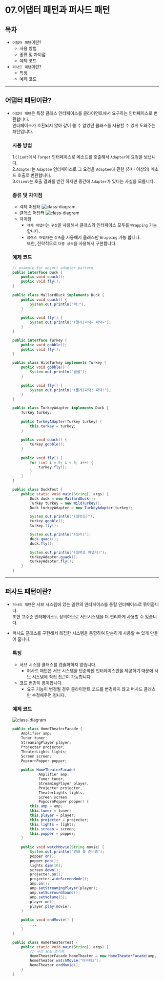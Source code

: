 # 07.어댑터 패턴과 퍼사드 패턴
## 목차
* `어댑터 패턴`이란?
  * 사용 방법
  * 종류 및 차이점
  * 예제 코드
* `퍼사드 패턴`이란?
  * 특징 
  * 예제 코드

------

## 어댑터 패턴이란?
* `어댑터 패턴`은 특정 클래스 인터페이스를 클라이언트에서 요구하는 인터페이스로 변환합니다.   
인터페이스가 호환되지 않아 같이 쓸 수 없었던 클래스를 사용할 수 있게 도와주는 패턴입니다.

    ### 사용 방법
    1.`Client`에서 `Target` 인터페이스로 메소드를 호출해서 `Adapter`에 요청을 보냅니다.   
    2.`Adapter`는 `Adaptee` 인터페이스로 그 요청을 `Adaptee`에 관한 (하나 이상의) 메소드 호출로 변환합니다.   
    3.`Client`는 호출 결과를 받긴 하지만 중간에 `Adapter`가 있다는 사실을 모릅니다.

    ### 종류 및 차이점   
    * 객체 어댑터
      ![class-diagram](../images/object-adapter-pattern.png)
    * 클래스 어댑터
      ![class-diagram](../images/class-adapter-pattern.png)
    * 차이점
      * `객체 어댑터`는 `구성`을 사용해서 클래스와 인터페이스 모두를 `Wrapping` 가능 합니다.
      * `클래스 어댑터`는 `상속`을 사용해서 클래스만 `Wrapping` 가능 합니다.   
        또한, 전략적으로 `다중 상속`을 사용해서 구현합니다.

    ### 예제 코드
    ```java
    // example for object adapter pattern
    public interface Duck {
        public void quack();
        public void fly();
    }
      
    public class MallardDuck implements Duck {
        public void quack() {
            System.out.println("꽥!");  
        }
        
        public void fly() {
            System.out.println("(멀리)파닥~ 파닥~");
        }
    }
    
    public interface Turkey {
        public void gobble();
        public void fly();
    }
    
    public class WildTurkey implements Turkey {
        public void gobble() {
            System.out.println("골골");
        }
        
        public void fly() {
            System.out.println("(짧게)파닥! 파닥!");
        }
    }
    ```
    ```java
    public class TurkeyAdapter implements Duck {
        Turkey turkey;
        
        public TurkeyAdapter(Turkey turkey) {
            this.turkey = turkey;
        }
        
        public void quack() {
            turkey.gobble();
        }
        
        public void fly() {
            for (int i = 0; i < 5; i++) {
                turkey.fly();
            }
        }
    }
    
    public class DuckTest {
        public static void main(String[] args) {
            Duck duck = new MallardDuck();
            Turkey turkey = new WildTurkey();
            Duck turkeyAdapter = new TurkeyAdapter(turkey);
    
            System.out.println("(칠면조)");
            turkey.gobble();
            turkey.fly();
    
            System.out.println("(오리)");
            duck.quack();
            duck.fly();
    
            System.out.println("(칠면조 어댑터)");
            turkeyAdapter.quack();
            turkeyAdapter.fly();
        }
    }
    ```

------

## 퍼사드 패턴이란?
* `퍼사드 패턴`은 서브 시스템에 있는 일련의 인터페이스를 통합 인터페이스로 묶어줍니다.   
또한 고수준 인터페이스도 정의하므로 서브시스템을 더 편리하게 사용할 수 있습니다.
* 퍼사드 클래스를 구현해서 복잡한 시스템을 통합하여 단순하게 사용할 수 있게 만들어 줍니다.

    ### 특징   
    * 서브 시스템 클래스를 캡슐화하지 않습니다.
      * 퍼사드 패턴은 서브 시스템을 단순화한 인터페이스만을 제공하기 때문에 서브 시스템에 직접 접근이 가능합니다.
    * 코드 변경이 용이합니다.
      * 요구 기능이 변경될 경우 클라이언트 코드를 변경하지 않고 퍼사드 클래스만 수정해주면 됩니다.
 
    ### 예제 코드
    ![class-diagram](../images/facade-pattern.png)
    ```java
    public class HomeTheaterFacade {
        Amplifier amp;
        Tuner tuner;
        StreamingPlayer player;
        Projecter projecter;
        TheaterLights lights;
        Screen screen;
        PopcornPopper popper;
        
        public HomeTheaterFacade(
                Amplifier amp,
                Tuner tuner,
                StreamingPlayer player,
                Projecter projecter,
                TheaterLights lights,
                Screen screen,
                PopcornPopper popper) {
            this.amp = amp;
            this.tuner = tuner;
            this.player = player;
            this.projecter = projecter;
            this.lights = lights;
            this.screen = screen;
            this.popper = popper;
        }
        
        public void watchMovie(String movie) {
            System.out.println("영화 볼 준비중");
            popper.on();
            popper.pop();
            lights.dim(10);
            screen.down();
            projecter.on();
            projecter.wideScreenMode();
            amp.on();
            amp.setStreamingPlayer(player);
            amp.setSurroundSound();
            amp.setVolume(5);
            player.on();
            player.play(movie);
        }
        
        public void endMovie() {
            ...
        }
    }
    ```
    ```java
    public class HomeTheaterTest {
        public static void main(String[] args) {
            // 구성 요소 초기화
            HomeTheaterFacade homeTheater = new HomeTheaterFacade(amp, tuner, player, projector, screen, lights, popper);
            homeTheater.watchMovie("아바타2");
            homeTheater.endMovie();
        }
    }
    ```
